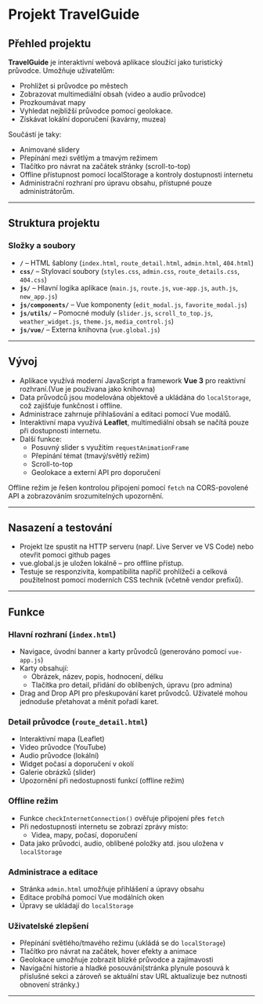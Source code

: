 # Projekt TravelGuide

## Přehled projektu

**TravelGuide** je interaktivní webová aplikace sloužící jako turistický průvodce. Umožňuje uživatelům:

- Prohlížet si průvodce po městech
- Zobrazovat multimediální obsah (video a audio průvodce)
- Prozkoumávat mapy
- Vyhledat nejbližší průvodce pomocí geolokace. 
- Získávat lokální doporučení (kavárny, muzea)

Součástí je taky:
- Animované slidery
- Přepínání mezi světlým a tmavým režimem
- Tlačítko pro návrat na začátek stránky (scroll-to-top)
- Offline přístupnost pomocí localStorage a kontroly dostupnosti internetu
- Administrační rozhraní pro úpravu obsahu, přístupné pouze administrátorům.

---

## Struktura projektu

### Složky a soubory

- **`/`** – HTML šablony (`index.html`, `route_detail.html`, `admin.html`, `404.html`)
- **`css/`** – Stylovací soubory (`styles.css`, `admin.css`, `route_details.css`, `404.css`)
- **`js/`** – Hlavní logika aplikace (`main.js`, `route.js`, `vue-app.js`, `auth.js`, `new_app.js`)
- **`js/components/`** – Vue komponenty (`edit_modal.js`, `favorite_modal.js`)
- **`js/utils/`** – Pomocné moduly (`slider.js`, `scroll_to_top.js`, `weather_widget.js`, `theme.js`, `media_control.js`)
- **`js/vue/`** – Externa knihovna (`vue.global.js`)

---

## Vývoj

- Aplikace využívá moderní JavaScript a framework **Vue 3** pro reaktivní rozhraní.(Vue je použivana jako knihovna)
- Data průvodců jsou modelována objektově a ukládána do `localStorage`, což zajišťuje funkčnost i offline.
- Administrace zahrnuje přihlašování a editaci pomocí Vue modálů.
- Interaktivní mapa využívá **Leaflet**, multimediální obsah se načítá pouze při dostupnosti internetu.
- Další funkce:
  - Posuvný slider s využitím `requestAnimationFrame`
  - Přepínání témat (tmavý/světlý režim)
  - Scroll-to-top
  - Geolokace a externí API pro doporučení

Offline režim je řešen kontrolou připojení pomocí `fetch` na CORS-povolené API a zobrazováním srozumitelných upozornění.

---

## Nasazení a testování

- Projekt lze spustit na HTTP serveru (např. Live Server ve VS Code) nebo otevřit pomoci github pages
- vue.global.js je uložen lokálně – pro offline přístup.
- Testuje se responzivita, kompatibilita napříč prohlížeči a celková použitelnost pomocí moderních CSS technik (včetně vendor prefixů).

---

## Funkce

### Hlavní rozhraní (`index.html`)

- Navigace, úvodní banner a karty průvodců (generováno pomocí `vue-app.js`)
- Karty obsahují:
  - Obrázek, název, popis, hodnocení, délku
  - Tlačítka pro detail, přidání do oblíbených, úpravu (pro admina)
- Drag and Drop API pro přeskupování karet průvodců. Uživatelé mohou jednoduše přetahovat a měnit pořadí karet.

### Detail průvodce (`route_detail.html`)

- Interaktivní mapa (Leaflet)
- Video průvodce (YouTube)
- Audio průvodce (lokální)
- Widget počasí a doporučení v okolí
- Galerie obrázků (slider)
- Upozornění při nedostupnosti funkcí (offline režim)

### Offline režim

- Funkce `checkInternetConnection()` ověřuje připojení přes `fetch`
- Při nedostupnosti internetu se zobrazí zprávy místo:
  - Videa, mapy, počasí, doporučení
- Data jako průvodci, audio, oblíbené položky atd. jsou uložena v `localStorage`

### Administrace a editace

- Stránka `admin.html` umožňuje přihlášení a úpravy obsahu
- Editace probíhá pomocí Vue modálních oken
- Úpravy se ukládají do `localStorage`

### Uživatelské zlepšení

- Přepínání světlého/tmavého režimu (ukládá se do `localStorage`)
- Tlačítko pro návrat na začátek, hover efekty a animace
- Geolokace umožňuje zobrazit blízké průvodce a zajímavosti
- Navigační historie a hladké posouvání(stránka plynule posouvá k příslušné sekci a zároveň se aktuální stav URL aktualizuje bez nutnosti obnovení stránky.)

---
